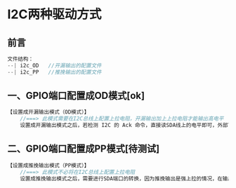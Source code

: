 # I2C两种驱动方式



## 前言

~~~c
文件结构：
--| i2c_OD   //开漏输出的配置文件
--| i2c_PP   //推挽输出的配置文件
~~~



## 一、GPIO端口配置成OD模式[ok]

~~~c
【设置成开漏输出模式（OD模式）】
    //===> 此模式需要在I2C总线上配置上拉电阻，开漏输出加上上拉电阻才能输出高电平
    设置成开漏输出模式之后，若检测 I2C 的 Ack 命令，直接读SDA线上的电平即可，外部可以影响开漏状态下IO口的输出，并正确读取。
~~~



## 二、GPIO端口配置成PP模式[待测试]

~~~c
【设置成推挽输出模式（PP模式）】
    //===> 此模式不必将在I2C总线上配置上拉电阻
    设置成推挽输出模式之后，需要进行SDA端口的转换，因为推挽输出是强上拉的情况，在输出模式下，外部电压不能将其引脚的高电平拉低，若需检测 I2C 的 Ack 命令，则在读取Ack时将IO口切换成输入模式，在发送命令或数据时，将IO口切换成输出模式。
~~~



## 
